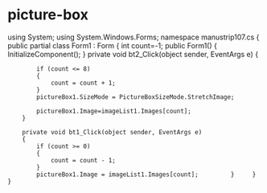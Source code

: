 # picture-box
using System;
using System.Windows.Forms;
namespace manustrip107.cs
{
    public partial class Form1 : Form
    {
        int count=-1;
        public Form1()
        {
            InitializeComponent();
        }
         private void bt2_Click(object sender, EventArgs e)
        {

            if (count <= 8)
            {
                count = count + 1;
            }
            pictureBox1.SizeMode = PictureBoxSizeMode.StretchImage;
            
            pictureBox1.Image=imageList1.Images[count];
        }

        private void bt1_Click(object sender, EventArgs e)
        {
            if (count >= 0)
            {
                count = count - 1;
            }
            pictureBox1.Image = imageList1.Images[count];         }     }   } 
